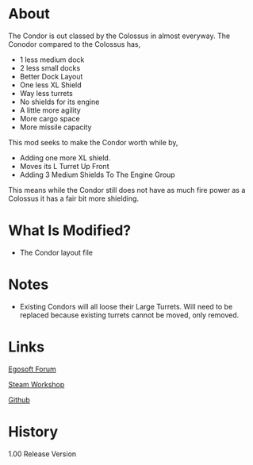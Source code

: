 # About

The Condor is out classed by the Colossus in almost everyway. The Conodor compared to the Colossus has, 

* 1 less medium dock
* 2 less small docks
* Better Dock Layout
* One less XL Shield
* Way less turrets
* No shields for its engine
* A little more agility
* More cargo space
* More missile capacity

This mod seeks to make the Condor worth while by, 

* Adding one more XL shield. 
* Moves its L Turret Up Front
* Adding 3 Medium Shields To The Engine Group

This means while the Condor still does not have as much fire power as a Colossus it has a fair bit more shielding.

# What Is Modified?

* The Condor layout file

# Notes

* Existing Condors will all loose their Large Turrets. Will need to be replaced because existing turrets cannot be moved, only removed.

# Links

[Egosoft Forum]()

[Steam Workshop]()

[Github](https://github.com/rovermicrover/x4-improved-condor)

# History

1.00 Release Version